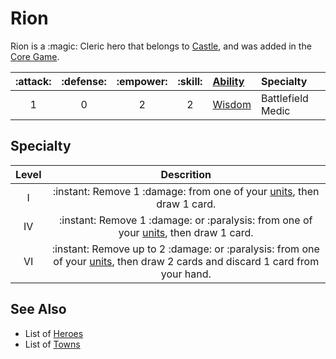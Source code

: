 # Rion

Rion is a :magic: Cleric hero that belongs to [Castle](../towns/castle.md), and was added in the [Core Game](../content.md).


| :attack: | :defense: | :empower: | :skill: | [Ability](../abilities.md) | Specialty |
| :---: | :---: | :---: | :---: | :--- | :--- |
| 1 | 0 | 2 | 2 | [Wisdom](../abilities/wisdom.md) | Battlefield Medic |


## Specialty

| Level | Descrition |
| :---: | :---: |
| Ⅰ | :instant: Remove 1 :damage: from one of your [units](../units.md), then draw 1 card. |
| Ⅳ | :instant: Remove 1 :damage: or :paralysis: from one of your [units](../units.md), then draw 1 card. |
| Ⅵ | :instant: Remove up to 2 :damage: or :paralysis: from one of your [units](../units.md), then draw 2 cards and discard 1 card from your hand. |


## See Also

- List of [Heroes](../heroes.md)
- List of [Towns](../towns.md)